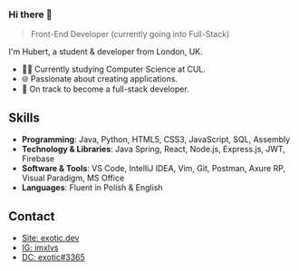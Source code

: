### Hi there 👋
> Front-End Developer (currently going into Full-Stack)

I'm Hubert, a student & developer from London, UK.

   - 👨‍🎓 Currently studying Computer Science at CUL.
   - 🌐 Passionate about creating applications.
   - 🎯 On track to become a full-stack developer.

## Skills

   - **Programming**:             Java, Python, HTML5, CSS3, JavaScript, SQL, Assembly
   - **Technology & Libraries**:  Java Spring, React, Node.js, Express.js, JWT, Firebase
   - **Software & Tools**:        VS Code, IntelliJ IDEA, Vim, Git, Postman, Axure RP, Visual Paradigm, MS Office
   - **Languages**:               Fluent in Polish & English

## Contact
   - [Site: exotic.dev](https://www.exotic.dev/)
   - [IG: imxlvs](https://www.instagram.com/imxlvs/) 
   - [DC: exotic#3365](./)

    
<!--
**imexotic/imexotic** is a ✨ _special_ ✨ repository because its `README.md` (this file) appears on your GitHub profile.

Here are some ideas to get you started:

- 🔭 I’m currently working on ...
- 🌱 I’m currently learning ...
- 👯 I’m looking to collaborate on ...
- 🤔 I’m looking for help with ...
- 💬 Ask me about ...
- 📫 How to reach me: ...
- 😄 Pronouns: ...
- ⚡ Fun fact: ...
-->
